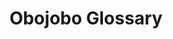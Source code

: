 ---
title: Obojobo Glossary
redirect_to: https://ucfopen.github.io/Obojobo-Docs/releases/v3.4.0/developers/glossary
---